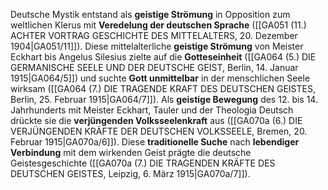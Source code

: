 
Deutsche Mystik entstand als **geistige Strömung** in Opposition zum weltlichen Klerus mit **Veredelung der deutschen Sprache** ([[GA051 (11.) ACHTER VORTRAG GESCHICHTE DES MITTELALTERS, 20. Dezember 1904|GA051/11]]). Diese mittelalterliche **geistige Strömung** von Meister Eckhart bis Angelus Silesius zielte auf die **Gotteseinheit** ([[GA064 (5.) DIE GERMANISCHE SEELE UND DER DEUTSCHE GEIST, Berlin, 14. Januar 1915|GA064/5]]) und suchte **Gott unmittelbar** in der menschlichen Seele wirksam ([[GA064 (7.) DIE TRAGENDE KRAFT DES DEUTSCHEN GEISTES, Berlin, 25. Februar 1915|GA064/7]]). Als **geistige Bewegung** des 12. bis 14. Jahrhunderts mit Meister Eckhart, Tauler und der Theologia Deutsch drückte sie die **verjüngenden Volksseelenkraft** aus ([[GA070a (6.) DIE VERJÜNGENDEN KRÄFTE DER DEUTSCHEN VOLKSSEELE, Bremen, 20. Februar 1915|GA070a/6]]). Diese **traditionelle Suche** nach **lebendiger Verbindung** mit dem wirkenden Geist prägte die deutsche Geistesgeschichte ([[GA070a (7.) DIE TRAGENDEN KRÄFTE DES DEUTSCHEN GEISTES, Leipzig, 6. März 1915|GA070a/7]]).
